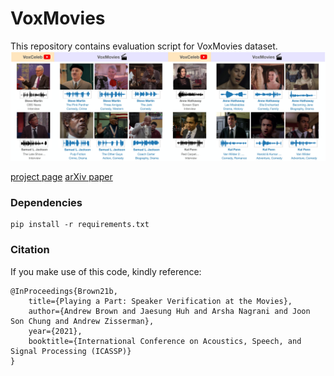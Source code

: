 # VoxMovies

This repository contains evaluation script for VoxMovies dataset.
![teaser](images/teaser.jpg)

[project page](https://www.robots.ox.ac.uk/~vgg/data/voxmovies/) [arXiv paper](https://arxiv.org/abs/2010.15716)


### Dependencies
```
pip install -r requirements.txt
```


### Citation
If you make use of this code, kindly reference:
```
@InProceedings{Brown21b,
    title={Playing a Part: Speaker Verification at the Movies},
    author={Andrew Brown and Jaesung Huh and Arsha Nagrani and Joon Son Chung and Andrew Zisserman},
    year={2021},
    booktitle={International Conference on Acoustics, Speech, and Signal Processing (ICASSP)}
}
```
